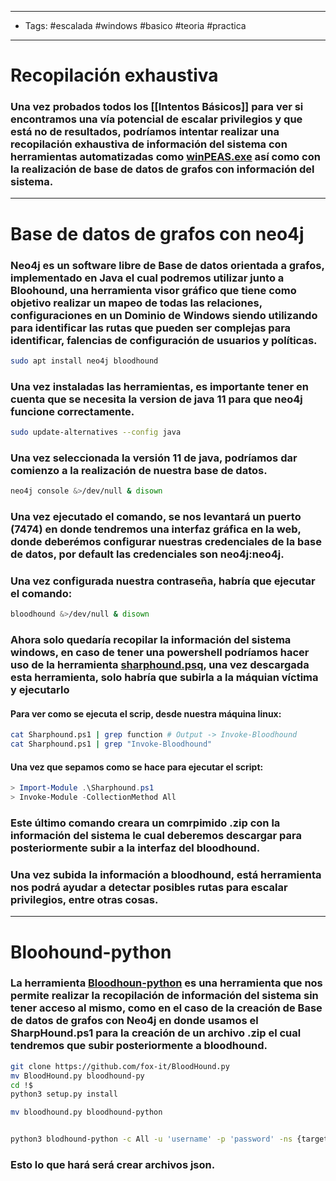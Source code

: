-----
- Tags: #escalada #windows #basico #teoria #practica
-----

# Recopilación exhaustiva

### Una vez probados todos los [[Intentos Básicos]] para ver si encontramos una vía potencial de escalar privilegios y que está no de resultados, podríamos intentar realizar una recopilación exhaustiva de información del sistema con herramientas automatizadas como [winPEAS.exe](https://github.com/carlospolop/PEASS-ng/tree/master/winPEAS) así como con la realización de **base de datos de grafos** con información del sistema. 

----

# Base de datos de grafos con neo4j

### **Neo4j** es un software libre de Base de datos orientada a grafos, implementado en Java el cual podremos utilizar junto a **Bloohound**, una herramienta visor gráfico que tiene como objetivo realizar un mapeo de todas las relaciones, configuraciones en un Dominio de Windows siendo utilizando para identificar las rutas que pueden ser complejas para identificar, falencias de configuración de usuarios y políticas. 

```bash
sudo apt install neo4j bloodhound 
```

### Una vez instaladas las herramientas, es importante tener en cuenta que se necesita la version de **java 11** para que neo4j funcione correctamente. 

```bash
sudo update-alternatives --config java
```

### Una vez seleccionada la versión 11 de java, podríamos dar comienzo a la realización de nuestra base de datos.

```bash
neo4j console &>/dev/null & disown
```

### Una vez ejecutado el comando, se nos levantará un puerto (**7474**) en donde tendremos una interfaz gráfica en la web, donde deberémos configurar nuestras credenciales de la base de datos, por default las credenciales son **neo4j:neo4j**. 

### Una vez configurada nuestra contraseña, habría que ejecutar el comando: 

```bash
bloodhound &>/dev/null & disown 
```

### Ahora solo quedaría recopilar la información del sistema windows, en caso de tener una **powershell** podríamos hacer uso de la herramienta [sharphound.psq](https://github.com/puckiestyle/powershell/blob/master/SharpHound.ps1),  una vez descargada esta herramienta, solo habría que subirla a la máquian víctima y ejecutarlo 

#### Para ver como se ejecuta el scrip, desde nuestra máquina linux: 
```bash
cat Sharphound.ps1 | grep function # Output -> Invoke-Bloodhound
cat Sharphound.ps1 | grep "Invoke-Bloodhound"
```
#### Una vez que sepamos como se hace para ejecutar el script: 
```powershell
> Import-Module .\Sharphound.ps1
> Invoke-Module -CollectionMethod All
```

### Este último comando creara un comrpimido **.zip** con la información del sistema le cual deberemos descargar para posteriormente subir a la interfaz del **bloodhound**. 

### Una vez subida la información a bloodhound, está herramienta nos podrá ayudar a detectar posibles rutas para escalar privilegios, entre otras cosas.

-----

# Bloohound-python 

### La herramienta [Bloodhoun-python](https://github.com/fox-it/BloodHound.py) es una herramienta que nos permite realizar la recopilación de información del sistema sin tener acceso al mismo, como en el caso de la creación de **Base de datos de grafos con Neo4j** en donde usamos el SharpHound.ps1 para la creación de un archivo **.zip** el cual tendremos que subir posteriormente a bloodhound. 

```bash
git clone https://github.com/fox-it/BloodHound.py
mv BloodHound.py bloodhound-py
cd !$ 
python3 setup.py install 

mv bloodhound.py bloodhound-python


python3 blodhound-python -c All -u 'username' -p 'password' -ns {target_ip} -d {domain}
```

### Esto lo que hará será crear archivos **json**.